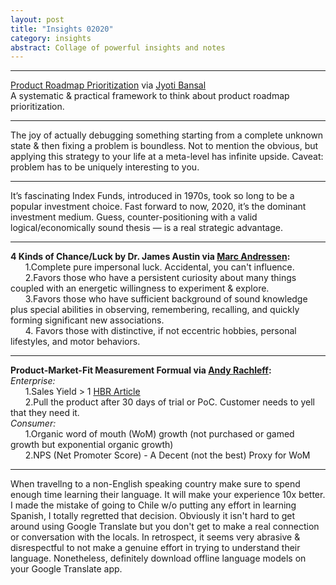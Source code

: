 ```yaml
---
layout: post
title: "Insights 02020" 
category: insights
abstract: Collage of powerful insights and notes
---
```


---

[Product Roadmap Prioritization](https://medium.com/unusual-ventures/jyoti-bansals-secret-to-managing-a-startup-s-product-roadmap-the-four-lists-d904963f4c2) via [Jyoti Bansal](https://twitter.com/jyotibansalsf)  
A systematic & practical framework to think about product roadmap prioritization.

---

The joy of actually debugging something starting from a complete unknown state & then fixing a problem is boundless. Not to mention the obvious, but applying this strategy to your life at a meta-level has infinite upside. Caveat: problem has to be uniquely interesting to you.

---

It’s fascinating Index Funds, introduced in 1970s, took so long to be a popular investment choice. Fast forward to now, 2020, it’s the dominant investment medium. Guess, counter-positioning with a valid logical/economically sound thesis — is a real strategic advantage.

---

**4 Kinds of Chance/Luck by Dr. James Austin via [Marc Andressen](https://twitter.com/pmarca):**     	
&nbsp;&nbsp;&nbsp;&nbsp;&nbsp;&nbsp;1.Complete pure impersonal luck. Accidental, you can't influence.  
&nbsp;&nbsp;&nbsp;&nbsp;&nbsp;&nbsp;2.Favors those who have a persistent curiosity about many things coupled with an energetic willingness to experiment & explore.  
&nbsp;&nbsp;&nbsp;&nbsp;&nbsp;&nbsp;3.Favors those who have sufficient background of sound knowledge plus special abilities in observing, remembering, recalling, and quickly forming significant new associations.  
&nbsp;&nbsp;&nbsp;&nbsp;&nbsp;&nbsp;4. Favors those with distinctive, if not eccentric hobbies, personal lifestyles, and motor behaviors. 

---

**Product-Market-Fit Measurement Formual via [Andy Rachleff](https://twitter.com/arachleff):**  
*Enterprise:*  
&nbsp;&nbsp;&nbsp;&nbsp;&nbsp;&nbsp;1.Sales Yield > 1 [HBR Article](https://hbr.org/2006/07/the-sales-learning-curve)  
&nbsp;&nbsp;&nbsp;&nbsp;&nbsp;&nbsp;2.Pull the product after 30 days of trial or PoC. Customer needs to yell that they need it.  
*Consumer:*  
&nbsp;&nbsp;&nbsp;&nbsp;&nbsp;&nbsp;1.Organic word of mouth (WoM) growth (not purchased or gamed growth but exponential organic growth)  
&nbsp;&nbsp;&nbsp;&nbsp;&nbsp;&nbsp;2.NPS (Net Promoter Score) - A Decent (not the best) Proxy for WoM  

---

When travellng to a non-English speaking country make sure to spend enough time learning their language. It will make your experience 10x better. I made the mistake of going to Chile w/o putting any effort in learning Spanish, I totally regretted that decision. Obviously it isn't hard to get around using Google Translate but you don't get to make a real connection or conversation with the locals. In retrospect, it seems very abrasive & disrespectful to not make a genuine effort in trying to understand their language. Nonetheless, definitely download offline language models on your Google Translate app.
